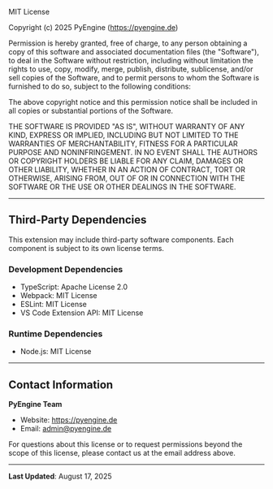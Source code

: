 MIT License

Copyright (c) 2025 PyEngine (https://pyengine.de)

Permission is hereby granted, free of charge, to any person obtaining a copy
of this software and associated documentation files (the "Software"), to deal
in the Software without restriction, including without limitation the rights
to use, copy, modify, merge, publish, distribute, sublicense, and/or sell
copies of the Software, and to permit persons to whom the Software is
furnished to do so, subject to the following conditions:

The above copyright notice and this permission notice shall be included in all
copies or substantial portions of the Software.

THE SOFTWARE IS PROVIDED "AS IS", WITHOUT WARRANTY OF ANY KIND, EXPRESS OR
IMPLIED, INCLUDING BUT NOT LIMITED TO THE WARRANTIES OF MERCHANTABILITY,
FITNESS FOR A PARTICULAR PURPOSE AND NONINFRINGEMENT. IN NO EVENT SHALL THE
AUTHORS OR COPYRIGHT HOLDERS BE LIABLE FOR ANY CLAIM, DAMAGES OR OTHER
LIABILITY, WHETHER IN AN ACTION OF CONTRACT, TORT OR OTHERWISE, ARISING FROM,
OUT OF OR IN CONNECTION WITH THE SOFTWARE OR THE USE OR OTHER DEALINGS IN THE
SOFTWARE.

---

## Third-Party Dependencies

This extension may include third-party software components. Each component is 
subject to its own license terms.

### Development Dependencies
- TypeScript: Apache License 2.0
- Webpack: MIT License
- ESLint: MIT License
- VS Code Extension API: MIT License

### Runtime Dependencies
- Node.js: MIT License

---

## Contact Information

**PyEngine Team**
- Website: https://pyengine.de
- Email: admin@pyengine.de

For questions about this license or to request permissions beyond the scope of 
this license, please contact us at the email address above.

---

**Last Updated**: August 17, 2025
